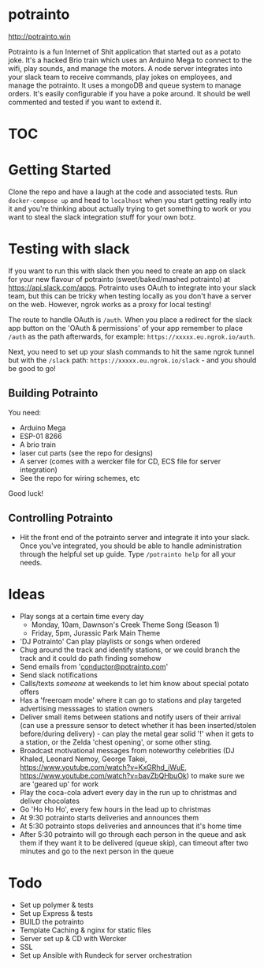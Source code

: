 # potrainto

http://potrainto.win

Potrainto is a fun Internet of Shit application that started out as a potato joke. It's a hacked Brio train which uses an Arduino Mega to connect to the wifi, play sounds, and manage the motors. A node server integrates into your slack team to receive commands, play jokes on employees, and manage the potrainto. It uses a mongoDB and queue system to manage orders. It's easily configurable if you have a poke around. It should be well commented and tested if you want to extend it.

# TOC

# Getting Started

Clone the repo and have a laugh at the code and associated tests. Run `docker-compose up` and head to `localhost` when you start getting really into it and you're thinking about actually trying to get something to work or you want to steal the slack integration stuff for your own botz.

# Testing with slack

If you want to run this with slack then you need to create an app on slack for your new flavour of potrainto (sweet/baked/mashed potrainto) at https://api.slack.com/apps. Potrainto uses OAuth to integrate into your slack team, but this can be tricky when testing locally as you don't have a server on the web. However, ngrok works as a proxy for local testing!

The route to handle OAuth is `/auth`. When you place a redirect for the slack app button on the 'OAuth & permissions' of your app remember to place `/auth` as the path afterwards, for example: `https://xxxxx.eu.ngrok.io/auth`.

Next, you need to set up your slash commands to hit the same ngrok tunnel but with the `/slack` path: `https://xxxxx.eu.ngrok.io/slack` - and you should be good to go!

## Building Potrainto

You need:

 - Arduino Mega
 - ESP-01 8266
 - A brio train
 - laser cut parts (see the repo for designs)
 - A server (comes with a wercker file for CD, ECS file for server integration)
 - See the repo for wiring schemes, etc

Good luck!

## Controlling Potrainto

 - Hit the front end of the potrainto server and integrate it into your slack. Once you've integrated, you should be able to handle administration through the helpful set up guide. Type `/potrainto help` for all your needs.

# Ideas

- Play songs at a certain time every day
    - Monday, 10am, Dawnson's Creek Theme Song (Season 1)
    - Friday, 5pm, Jurassic Park Main Theme
- 'DJ Potrainto' Can play playlists or songs when ordered
- Chug around the track and identify stations, or we could branch the track and it could do path finding somehow
- Send emails from 'conductor@potrainto.com'
- Send slack notifications
- Calls/texts _someone_ at weekends to let him know about special potato offers
- Has a 'freeroam mode' where it can go to stations and play targeted advertising messsages to station owners
- Deliver small items between stations and notify users of their arrival (can use a pressure sensor to detect whether it has been inserted/stolen before/during delivery) - can play the metal gear solid '!' when it gets to a station, or the Zelda 'chest opening', or some other sting.
- Broadcast motivational messages from noteworthy celebrities (DJ Khaled, Leonard Nemoy, George Takei, https://www.youtube.com/watch?v=KxGRhd_iWuE, https://www.youtube.com/watch?v=bavZbQHbuOk) to make sure we are 'geared up' for work
- Play the coca-cola advert every day in the run up to christmas and deliver chocolates
- Go 'Ho Ho Ho', every few hours in the lead up to christmas
- At 9:30 potrainto starts deliveries and announces them
- At 5:30 potrainto stops deliveries and announces that it's home time
- After 5:30 potrainto will go through each person in the queue and ask them if they want it to be delivered (queue skip), can timeout after two minutes and go to the next person in the queue

# Todo

- Set up polymer & tests
- Set up Express & tests
- BUILD the potrainto
- Template Caching & nginx for static files
- Server set up & CD with Wercker
- SSL
- Set up Ansible with Rundeck for server orchestration
